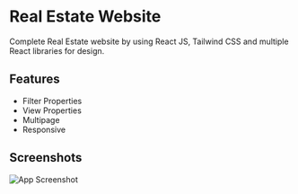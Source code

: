 
# Real Estate Website 


Complete Real Estate website by using React JS, Tailwind CSS and multiple React libraries for design.

## Features

- Filter Properties
- View Properties
- Multipage
- Responsive


## Screenshots

![App Screenshot](https://koshyar-r.netlify.app/assets/project-2-f3217b2d.png)


